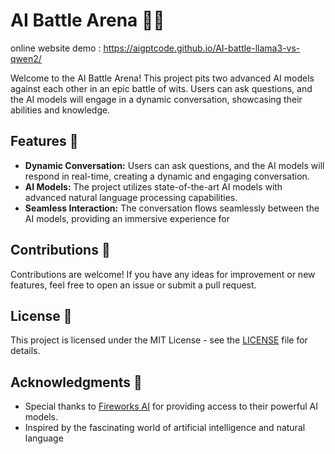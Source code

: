 # AI Battle Arena 🤖💥
 
online website demo : https://aigptcode.github.io/AI-battle-llama3-vs-qwen2/

Welcome to the AI Battle Arena! This project pits two advanced AI models against each other in an epic battle of wits. Users can ask questions, and the AI models will engage in a dynamic conversation, showcasing their abilities and knowledge.

## Features 🚀

- **Dynamic Conversation:** Users can ask questions, and the AI models will respond in real-time, creating a dynamic and engaging conversation.
- **AI Models:** The project utilizes state-of-the-art AI models with advanced natural language processing capabilities.
- **Seamless Interaction:** The conversation flows seamlessly between the AI models, providing an immersive experience for 

## Contributions 🤝

Contributions are welcome! If you have any ideas for improvement or new features, feel free to open an issue or submit a pull request.

## License 📄

This project is licensed under the MIT License - see the [LICENSE](LICENSE) file for details.

## Acknowledgments 🙏

- Special thanks to [Fireworks AI](https://fireworks.ai/) for providing access to their powerful AI models.
- Inspired by the fascinating world of artificial intelligence and natural language 
